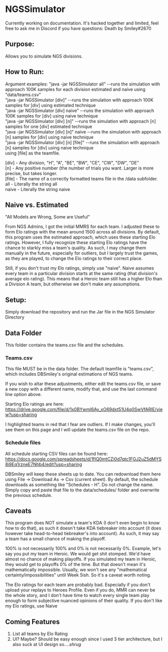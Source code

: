 # NGSSimulator

Currently working on documentation. It's hacked together and limited, feel free to ask me in Discord if you have questions:
Death by Smiley#2670

## Purpose: 
Allows you to simulate NGS divisions.

## How to Run:

Argument examples:
"java -jar NGSSimulator all" --runs the simulation with approach 100K samples for each division estimated and naive using "data/teams.csv"  
"java -jar NGSSimulator [div]" --runs the simulation with approach 100K samples for [div] using estimated technique  
"java -jar NGSSimulator [div] naive" --runs the simulation with approach 100K samples for [div] using naive technique  
"java -jar NGSSimulator [div] [n]" --runs the simulation with approach [n] samples for one [div] estimated technique  
"java -jar NGSSimulator [div] [n]" naive --runs the simulation with approach [n] samples for [div] using naive technique  
"java -jar NGSSimulator [div] [n] [file]" --runs the simulation with approach [n] samples for [div] using naive technique  
                             using [file] as the teamfile.  
                             
[div] - Any division, "H", "A", "BE", "BW", "CE", "CW", "DW", "DE"  
[n] - Any positive number (the number of trials you want. Larger is more precise, but takes longer.  
[file] - The name of a correctly formatted teams file in the /data subfolder.  
all - Literally the string all  
naive - Literally the string naive  

## Naive vs. Estimated

"All Models are Wrong, Some are Useful"

From NGS Admins, I got the initial MMRS for each team. I adjusted these to form Elo ratings with the mean around 1500 across all divisions. By
default, this program uses the estimated approach, which uses these starting Elo ratings. However, I fully recognize these starting Elo ratings
have the chance to starkly miss a team's quality. As such, I may change them manually in the future, especially for outliers, but I largely
trust the games, as they are played, to change the Elo ratings to their correct place.

Still, if you don't trust my Elo ratings, simply use "naive". Naive assumes every team in a particular division starts at the same rating (that
division's average elo rating). This means that a Heroic team still has a higher Elo than a Division A team, but otherwise we don't make
any assumptions.

## Setup:

Simply download the repository and run the Jar file in the NGS Simulator Directory

## Data Folder
This folder contains the teams.csv file and the schedules.

### Teams.csv

This file MUST be in the data folder. The default teamfile is "teams.csv", which includes DBSmiley's original estimations of NGS teams. 

If you wish to altar these adjustments, either edit the teams.csv file, or save a new copy with a different name, modify that, and use the 
last command line option above.

Starting Elo ratings are here: https://drive.google.com/file/d/1x0BYwmI6Ay_xO69dxt51U4q0SwVfARIE/view?usp=sharing

I highlighted teams in red that I fear are outliers. If I make changes, you'll see them on this page and I will update the teams.csv file on the repo.

### Schedule files

All schedule starting CSV files can be found here: https://docs.google.com/spreadsheets/d/1fIQ0mtCZi0d7qtc1FGJ2uZ5dMYS8i9Eq1rzneE7Nhb4/edit?usp=sharing

DBSmiley will keep these sheets up to date. You can redownload them here using File -> Download As -> Csv (current sheet). By default, the schedule
downloads as something like "Schedules - H". Do not change the name. Simply copy and paste that file to the data/schedules/ folder and overwrite the previous schedule.

## Caveats

This program does NOT simulate a team's KDA (I don't even begin to know how to do that), as such it doesn't take KDA tiebreaker into account (it does
however take head-to-head tiebreaker's into account). As such, it may say a team has a small chance of making the playoff.

100% is not necessarily 100% and 0% is not necessarily 0%. Example, let's say you put my team in Heroic. We would get shit stomped. We'd have
almost no chance of making playoffs. If you simulated my team in Heroic, they would get to playoffs 0% of the time. But that doesn't mean
it's mathematically impossible. Usually, we won't see any "mathematical certainty/impossibilities" until Week 5ish. So it's a caveat worth noting.

The Elo ratings for each team are probably bad. Especially if you don't upload your replays to Heroes Profile. Even if you do, MMR can never
be the whole story, and I don't have time to watch every single team play enough to form subjective nuanced opinions of their quality. If you
don't like my Elo ratings, use Naive

## Coming Features
1) List all teams by Elo Rating
2) UI? Maybe? Should be easy enough since I used 3 tier architecture, but I also suck at UI design so....*shrug*
